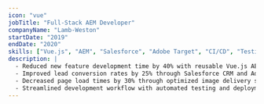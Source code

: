 ```yaml
---
icon: "vue"
jobTitle: "Full-Stack AEM Developer"
companyName: "Lamb-Weston"
startDate: "2019"
endDate: "2020"
skills: ["Vue.js", "AEM", "Salesforce", "Adobe Target", "CI/CD", "Testing"]
description: |
  - Reduced new feature development time by 40% with reusable Vue.js AEM components
  - Improved lead conversion rates by 25% through Salesforce CRM and Adobe Target integration
  - Decreased page load times by 30% through optimized image delivery systems
  - Streamlined development workflow with automated testing and deployment pipelines
---
```

